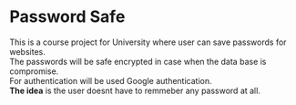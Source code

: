 # Password Safe
This is a course project for University where user can save passwords for websites.  
The passwords will be safe encrypted in case when the data base is compromise.  
For authentication will be used Google authentication.  
**The idea** is the user doesnt have to remmeber any password at all.  

